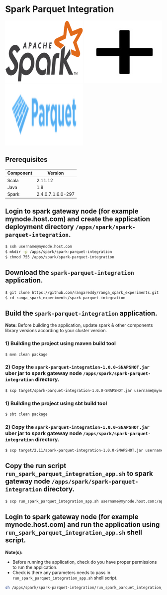 # Spark Parquet Integration

<div>
        <img src="https://github.com/rangareddy/ranga-logos/blob/main/frameworks/spark/spark_logo.png?raw=true" height="200" width="250"/>
        <img src="https://github.com/rangareddy/ranga-logos/blob/main/others/plus_logo.png?raw=true" height="200" width="250"/>
        <img src="https://github.com/rangareddy/ranga-logos/blob/main/file_formats/parquet_logo.png?raw=true" height="200" width="250"/>
</div>


## Prerequisites

|Component|Version|
|---------|-------|
|Scala|2.11.12|
|Java|1.8|
|Spark|2.4.0.7.1.6.0-297|




## Login to spark gateway node (for example mynode.host.com) and create the application deployment directory `/apps/spark/spark-parquet-integration`.
```sh
$ ssh username@mynode.host.com
$ mkdir -p /apps/spark/spark-parquet-integration
$ chmod 755 /apps/spark/spark-parquet-integration
```

## Download the `spark-parquet-integration` application.
```sh
$ git clone https://github.com/rangareddy/ranga_spark_experiments.git
$ cd ranga_spark_experiments/spark-parquet-integration
```

## Build the `spark-parquet-integration` application.
**Note:** Before building the application, update spark & other components library versions according to your cluster version.

### 1) Building the project using maven build tool

```sh
$ mvn clean package
```

### 2) Copy the `spark-parquet-integration-1.0.0-SNAPSHOT.jar` uber jar to spark gateway node `/apps/spark/spark-parquet-integration` directory.

```sh
$ scp target/spark-parquet-integration-1.0.0-SNAPSHOT.jar username@mynode.host.com:/apps/spark/spark-parquet-integration
```

### 1) Building the project using sbt build tool

```sh
$ sbt clean package
```

### 2) Copy the `spark-parquet-integration-1.0.0-SNAPSHOT.jar` uber jar to spark gateway node `/apps/spark/spark-parquet-integration` directory.

```sh
$ scp target/2.11/spark-parquet-integration-1.0.0-SNAPSHOT.jar username@mynode.host.com:/apps/spark/spark-parquet-integration
```

## Copy the run script `run_spark_parquet_integration_app.sh` to spark gateway node `/apps/spark/spark-parquet-integration` directory.

```sh
$ scp run_spark_parquet_integration_app.sh username@mynode.host.com:/apps/spark/spark-parquet-integration
```

## Login to spark gateway node (for example mynode.host.com) and run the application using `run_spark_parquet_integration_app.sh` shell script.

**Note(s):**
* Before running the application, check do you have proper permissions to run the application.
* Check is there any parameters needs to pass in `run_spark_parquet_integration_app.sh` shell script.

```sh
sh /apps/spark/spark-parquet-integration/run_spark_parquet_integration_app.sh
```